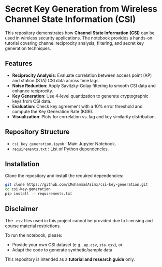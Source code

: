 # Secret Key Generation from Wireless Channel State Information (CSI)

This repository demonstrates how **Channel State Information (CSI)** can be 
used in wireless security applications. The notebook provides a hands-on 
tutorial covering channel reciprocity analysis, filtering, and secret key 
generation techniques.  

## Features
- **Reciprocity Analysis**: Evaluate correlation between access point (AP) 
  and station (STA) CSI data across time lags.
- **Noise Reduction**: Apply Savitzky-Golay filtering to smooth CSI data and 
  enhance reciprocity.
- **Key Generation**: Use 4-level quantization to generate cryptographic keys 
  from CSI data.
- **Evaluation**: Check key agreement with a 10% error threshold and compute 
  the Key Generation Rate (KGR).
- **Visualization**: Plots for correlation vs. lag and key similarity distribution.

## Repository Structure
- `csi_key_generation.ipynb` : Main Jupyter Notebook.  
- `requirements.txt` : List of Python dependencies.
  
## Installation
Clone the repository and install the required dependencies:

```bash
git clone https://github.com/xMohammadAsimx/csi-key-generation.git
cd csi-key-generation
pip install -r requirements.txt
```

## Disclaimer
The `.csv` files used in this project cannot be provided due to licensing and course material restrictions.  

To run the notebook, please:  
- Provide your own CSI dataset (e.g., `ap.csv`, `sta.csv`), or  
- Adapt the code to generate synthetic/sample data.  

This repository is intended as a **tutorial and research guide** only.
